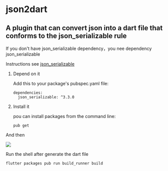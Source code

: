 # json2dart
## A plugin that can convert json into a dart file that conforms to the json_serializable rule

If you don't have json_serializable dependency，you nee dependency json_serializable

  Instructions see [json_serializable](https://pub.dev/packages/json_serializable)

1. Depend on it

   Add this to your package's pubspec.yaml file:

   ```
   dependencies:
     json_serializable: ^3.3.0
   ```

   

2. Install it 

   pou can install packages from the command line:

   ```
   pub get
   ```

And then 

![](https://xiaoyu-ipic.oss-cn-beijing.aliyuncs.com/2020-04-30%2017_17_19.gif)

Run the shell after generate the dart file

``` flutter packages pub run build_runner build  ```



